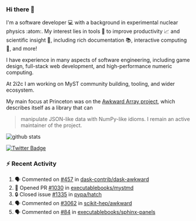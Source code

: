 ### Hi there 👋 

I'm a software developer 💻 with a background in experimental nuclear physics :atom:. My interest lies in tools :wrench: to improve productivity :chart_with_upwards_trend: and scientific insight :telescope:, including rich documentation 📚, interactive computing 🧮, and more! 

I have experience in many aspects of software engineering, including game design, full-stack web development, and high-performance numeric computing. 

At 2i2c I am working on MyST community building, tooling, and wider ecosystem. 

My main focus at Princeton was on the [Awkward Array project](awkward-array.org/), which describes itself as a library that can 
> manipulate JSON-like data with NumPy-like idioms. I remain an active maintainer of the project. 

![github stats](https://github-readme-stats.vercel.app/api?username=agoose77&show_icons=true&hide_rank=true&hide_title=true&bg_color=30,e76445,904e95&text_color=efe3ec&icon_color=efe3ec)
<!--
**agoose77/agoose77** is a ✨ _special_ ✨ repository because its `README.md` (this file) appears on your GitHub profile.

Here are some ideas to get you started:

- 🔭 I’m currently working on ...
- 🌱 I’m currently learning ...
- 👯 I’m looking to collaborate on ...
- 🤔 I’m looking for help with ...
- 💬 Ask me about ...
- 📫 How to reach me: ...
- 😄 Pronouns: ...
- ⚡ Fun fact: ...
-->

[![Twitter Badge](https://img.shields.io/twitter/follow/agoose77?style=flat-square&logo=Twitter&logoColor=white&color=cornflowerblue)](https://twitter.com/agoose77)

### :zap: Recent Activity

<!--START_SECTION:activity-->
1. 🗣 Commented on [#457](https://github.com/dask-contrib/dask-awkward/pull/457#issuecomment-2028788509) in [dask-contrib/dask-awkward](https://github.com/dask-contrib/dask-awkward)
2. 💪 Opened PR [#1030](https://github.com/executablebooks/mystmd/pull/1030) in [executablebooks/mystmd](https://github.com/executablebooks/mystmd)
3. 🔒 Closed issue [#1335](https://github.com/pypa/hatch/issues/1335) in [pypa/hatch](https://github.com/pypa/hatch)
4. 🗣 Commented on [#3062](https://github.com/scikit-hep/awkward/issues/3062#issuecomment-2017710311) in [scikit-hep/awkward](https://github.com/scikit-hep/awkward)
5. 🗣 Commented on [#84](https://github.com/executablebooks/sphinx-panels/pull/84#issuecomment-2016444561) in [executablebooks/sphinx-panels](https://github.com/executablebooks/sphinx-panels)
<!--END_SECTION:activity-->
